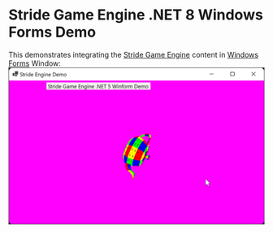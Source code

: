 # Stride Game Engine .NET 8 Windows Forms Demo

This demonstrates integrating the [Stride Game Engine](https://stride3d.net/) content in [Windows Forms](https://github.com/dotnet/winforms) Window:
![Screen shot](./pics/screenshot.png)